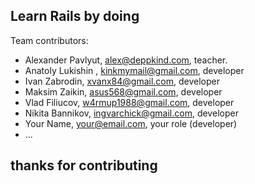 ## Learn Rails by doing

Team contributors:

* Alexander Pavlyut, alex@deppkind.com, teacher.
* Anatoly Lukishin , kinkmymail@gmail.com, developer
* Ivan Zabrodin, xvanx84@gmail.com, developer
* Maksim Zaikin, asus568@gmail.com, developer
* Vlad Filiucov, w4rmup1988@gmail.com, developer
* Nikita Bannikov, ingvarchick@gmail.com, developer
* Your Name, your@email.com, your role (developer)
* ...

## thanks for contributing
